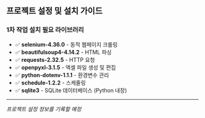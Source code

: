 ## 프로젝트 설정 및 설치 가이드

### 1차 작업 설치 필요 라이브러리
- ✅ **selenium-4.36.0** - 동적 웹페이지 크롤링
- ✅ **beautifulsoup4-4.14.2** - HTML 파싱
- ✅ **requests-2.32.5** - HTTP 요청
- ✅ **openpyxl-3.1.5** - 엑셀 파일 생성 및 편집
- ✅ **python-dotenv-1.1.1** - 환경변수 관리
- ✅ **schedule-1.2.2** - 스케줄링
- ✅ **sqlite3** - SQLite 데이터베이스 (Python 내장)

---

*프로젝트 설정 정보를 기록할 예정*
